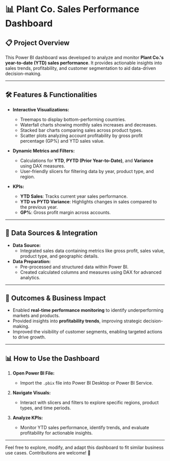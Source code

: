 # 📊 Plant Co. Sales Performance Dashboard  

## 📋 Project Overview  
This Power BI dashboard was developed to analyze and monitor **Plant Co.'s year-to-date (YTD) sales performance**. It provides actionable insights into sales trends, profitability, and customer segmentation to aid data-driven decision-making.  

---

## 🛠 Features & Functionalities  
- **Interactive Visualizations:**  
  - Treemaps to display bottom-performing countries.  
  - Waterfall charts showing monthly sales increases and decreases.  
  - Stacked bar charts comparing sales across product types.  
  - Scatter plots analyzing account profitability by gross profit percentage (GP%) and YTD sales value.  

- **Dynamic Metrics and Filters:**  
  - Calculations for **YTD**, **PYTD (Prior Year-to-Date)**, and **Variance** using DAX measures.  
  - User-friendly slicers for filtering data by year, product type, and region.  

- **KPIs:**  
  - **YTD Sales**: Tracks current year sales performance.  
  - **YTD vs PYTD Variance**: Highlights changes in sales compared to the previous year.  
  - **GP%**: Gross profit margin across accounts.

---

## 📂 Data Sources & Integration  
- **Data Source:**  
  - Integrated sales data containing metrics like gross profit, sales value, product type, and geographic details.  
- **Data Preparation:**  
  - Pre-processed and structured data within Power BI.  
  - Created calculated columns and measures using DAX for advanced analytics.  

---

## 🚀 Outcomes & Business Impact  
- Enabled **real-time performance monitoring** to identify underperforming markets and products.  
- Provided insights into **profitability trends**, improving strategic decision-making.  
- Improved the visibility of customer segments, enabling targeted actions to drive growth.  

---

## 📊 How to Use the Dashboard  
1. **Open Power BI File:**  
   - Import the `.pbix` file into Power BI Desktop or Power BI Service.  

2. **Navigate Visuals:**  
   - Interact with slicers and filters to explore specific regions, product types, and time periods.  

3. **Analyze KPIs:**  
   - Monitor YTD sales performance, identify trends, and evaluate profitability for actionable insights.  

---

Feel free to explore, modify, and adapt this dashboard to fit similar business use cases. Contributions are welcome! 🎉  
